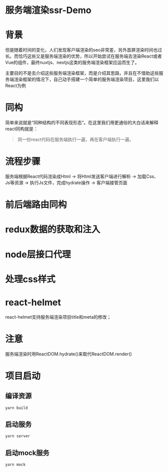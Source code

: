 # 服务端渲染ssr-Demo

# 背景

但是随着时间的变化，人们发现客户端渲染的seo非常差，另外首屏渲染时间也过长。而恰巧这些又是服务端渲染的优势，所以开始尝试在服务端去渲染React或者Vue的组件，最终nuxtjs、nextjs这类的服务端渲染框架应运而生了。

主要目的不是去介绍这些服务端渲染框架，而是介绍其思路，并且在不借助这些服务端渲染框架的情况下，自己动手搭建一个简单的服务端渲染项目，这里我们以React为例

# 同构

简单来说就是“同种结构的不同表现形态”。在这里我们用更通俗的大白话来解释react同构就是：
> 同一份react代码在服务端执行一遍，再在客户端执行一遍。

# 流程步骤

服务端根据React代码渲染成Html -> 将Html发送客户端进行解析 -> 加载Css、Js等资源 -> 执行Js文件，完成hydrate操作 -> 客户端接管页面

# 前后端路由同构

# redux数据的获取和注入

# node层接口代理

# 处理css样式

# react-helmet

react-helmet支持服务端渲染项目title和meta的修改；

# 注意
服务端渲染时用ReactDOM.hydrate()来取代ReactDOM.render()

# 项目启动
## 编译资源
```
yarn build
```

## 启动服务
```
yarn server
```

## 启动mock服务
```
yarn mock
```
